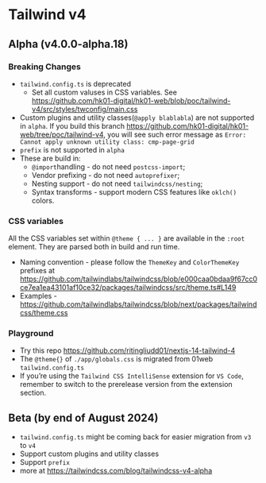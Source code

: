 # Tailwind v4

## Alpha (v4.0.0-alpha.18)

### Breaking Changes

- `tailwind.config.ts` is deprecated
  - Set all custom valuses in CSS variables. See https://github.com/hk01-digital/hk01-web/blob/poc/tailwind-v4/src/styles/twconfig/main.css
- Custom plugins and utility classes(`@apply blablabla`) are not supported in `alpha`. If you build this branch https://github.com/hk01-digital/hk01-web/tree/poc/tailwind-v4, you will see such error message as `Error: Cannot apply unknown utility class: cmp-page-grid`
- `prefix` is not supported in `alpha`
- These are build in:
  - `@import`handling - do not need `postcss-import`;
  - Vendor prefixing - do not need `autoprefixer`;
  - Nesting support - do not need `tailwindcss/nesting`;
  - Syntax transforms - support modern CSS features like `oklch()` colors.

### CSS variables

All the CSS variables set within `@theme { ... }` are available in the `:root` element. They are parsed both in build and run time.

- Naming convention - please follow the `ThemeKey` and `ColorThemeKey` prefixes at https://github.com/tailwindlabs/tailwindcss/blob/e000caa0bdaa9f67cc0ce7ea1ea43101af10ce32/packages/tailwindcss/src/theme.ts#L149
- Examples - https://github.com/tailwindlabs/tailwindcss/blob/next/packages/tailwindcss/theme.css

### Playground

- Try this repo https://github.com/ritingliudd01/nextjs-14-tailwind-4
- The `@theme{}` of `./app/globals.css` is migrated from 01web `tailwind.config.ts`
- If you’re using the `Tailwind CSS IntelliSense` extension for `VS Code`, remember to switch to the prerelease version from the extension section.

## Beta (by end of August 2024)

- `tailwind.config.ts` might be coming back for easier migration from `v3` to `v4`
- Support custom plugins and utility classes
- Support `prefix`
- more at https://tailwindcss.com/blog/tailwindcss-v4-alpha
